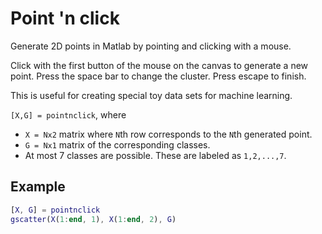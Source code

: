 Point 'n click
==============

Generate 2D points in Matlab by pointing and clicking with a mouse.

Click with the first button of the mouse on the canvas to generate a 
new point. Press the space bar to change the cluster. Press escape to finish.

This is useful for creating special toy data sets for machine learning.

`[X,G] = pointnclick`, where
* `X = Nx2` matrix where `N`th row corresponds to the `N`th generated point.
* `G = Nx1` matrix of the corresponding classes.
* At most 7 classes are possible. These are labeled as `1,2,...,7`. 

Example
-------

```matlab
[X, G] = pointnclick
gscatter(X(1:end, 1), X(1:end, 2), G)
```

